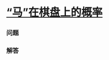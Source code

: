 # [“马”在棋盘上的概率](https://leetcode-cn.com/problems/knight-probability-in-chessboard)

### 问题

### 解答

```

```

